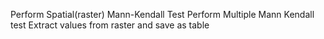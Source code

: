 Perform Spatial(raster) Mann-Kendall Test
Perform Multiple Mann Kendall test
Extract values from raster and save as table
